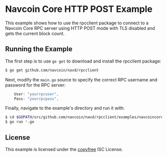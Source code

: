 Navcoin Core HTTP POST Example
==============================

This example shows how to use the rpcclient package to connect to a Navcoin
Core RPC server using HTTP POST mode with TLS disabled and gets the current
block count.

## Running the Example

The first step is to use `go get` to download and install the rpcclient package:

```bash
$ go get github.com/navcoin/navd/rpcclient
```

Next, modify the `main.go` source to specify the correct RPC username and
password for the RPC server:

```Go
	User: "yourrpcuser",
	Pass: "yourrpcpass",
```

Finally, navigate to the example's directory and run it with:

```bash
$ cd $GOPATH/src/github.com/navcoin/navd/rpcclient/examples/navcoincorehttp
$ go run *.go
```

## License

This example is licensed under the [copyfree](http://copyfree.org) ISC License.
